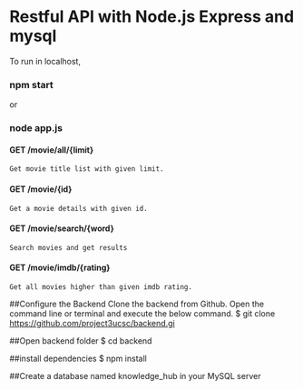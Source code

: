 # Restful API with Node.js Express and mysql
To run in localhost,

### npm start
or
### node app.js


#### GET  /movie/all/{limit}    
    Get movie title list with given limit.

#### GET  /movie/{id}    
    Get a movie details with given id.

#### GET  /movie/search/{word}
    Search movies and get results
    
#### GET  /movie/imdb/{rating}    
    Get all movies higher than given imdb rating.


##Configure the Backend
    Clone the backend from Github.
    Open the command line or terminal and execute the below command.
    $ git clone https://github.com/project3ucsc/backend.gi
    
##Open backend folder
    $ cd backend
    
##install dependencies 
    $ npm install
    
##Create a database named knowledge_hub in your MySQL server

